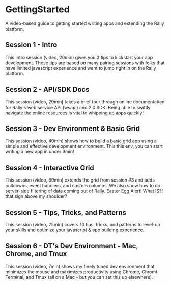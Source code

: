 GettingStarted
==============

A video-based guide to getting started writing apps and extending the Rally platform.

Session 1 - Intro
-----------------
This intro session (video, 20min) gives you 3 tips to kickstart your app development.  These tips are based on many pairing sessions with folks that have limited javascript experience and want to jump right in
on the Rally platform.

Session 2 - API/SDK Docs
------------------------
This session (video, 20min) takes a brief tour through online documentation for Rally's web service API (wsapi) and 2.0 SDK.  Being able to swiftly navigate the online resources is vital to whipping up apps
quickly!

Session 3 - Dev Environment &amp; Basic Grid
--------------------------------------------
This session (video, 40min) shows how to build a basic grid app using a simple and effective development environment.  This this env, you can start writing a new app in under 3min!

Session 4 - Interactive Grid
----------------------------
This session (video, 60min) extends the grid from session #3 and adds pulldowns, event handlers, and custom columns.  We also show how to do server-side filtering of data coming out of Rally.  Easter
Egg Alert!  What IS?! that sign above my shoulder?

Session 5 - Tips, Tricks, and Patterns
--------------------------------------
This session (video, 25min) covers 10 tips, tricks, and patterns to level-up your skills and optimize your javascript & app building experience.

Session 6 - DT's Dev Environment - Mac, Chrome, and Tmux
--------------------------------------------------------
This session (video, 7min) shows my finely tuned dev environment that minimizes the mouse and maximizes productivity using Chrome, Chromt Terminal, and Tmux (all on a Mac - but you can set this up
elsewhere).

